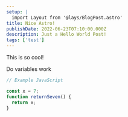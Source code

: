 ```yaml
---
setup: |
  import Layout from '@lays/BlogPost.astro'
title: Nice Astro!
publishDate: 2022-06-23T07:10:00.000Z
description: Just a Hello World Post!
tags: ['test']
---
```


This is so cool!

Do variables work

```javascript
// Example JavaScript

const x = 7;
function returnSeven() {
  return x;
}
```
